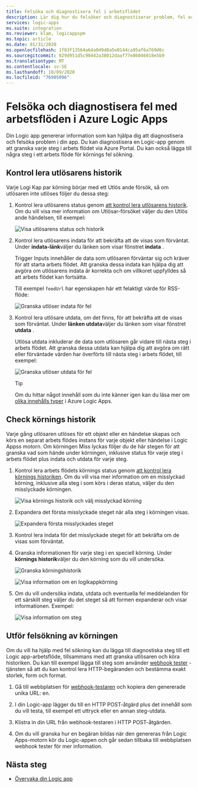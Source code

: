 ```yaml
---
title: Felsöka och diagnostisera fel i arbetsflödet
description: Lär dig hur du felsöker och diagnostiserar problem, fel och fel i dina arbets flöden i Azure Logic Apps
services: logic-apps
ms.suite: integration
ms.reviewer: klam, logicappspm
ms.topic: article
ms.date: 01/31/2020
ms.openlocfilehash: 1f83f13564a64a0d9d8a5e0144ca95af6a769d6c
ms.sourcegitcommit: 829d951d5c90442a38012daaf77e86046018e5b9
ms.translationtype: MT
ms.contentlocale: sv-SE
ms.lasthandoff: 10/09/2020
ms.locfileid: "76905096"
---
```

# <a name="troubleshoot-and-diagnose-workflow-failures-in-azure-logic-apps"></a>Felsöka och diagnostisera fel med arbetsflöden i Azure Logic Apps

Din Logic app genererar information som kan hjälpa dig att diagnostisera och felsöka problem i din app. Du kan diagnostisera en Logic-app genom att granska varje steg i arbets flödet via Azure Portal. Du kan också lägga till några steg i ett arbets flöde för körnings fel sökning.

<a name="check-trigger-history"></a>

## <a name="check-trigger-history"></a>Kontrol lera utlösarens historik

Varje Logi Kap par körning börjar med ett Utlös ande försök, så om utlösaren inte utlöses följer du dessa steg:

1. Kontrol lera utlösarens status genom [att kontrol lera utlösarens historik](../logic-apps/monitor-logic-apps.md#review-trigger-history). Om du vill visa mer information om Utlösar-försöket väljer du den Utlös ande händelsen, till exempel:

   ![Visa utlösarens status och historik](./media/logic-apps-diagnosing-failures/logic-app-trigger-history.png)

1. Kontrol lera utlösarens indata för att bekräfta att de visas som förväntat. Under **indata-länk**väljer du länken som visar fönstret **indata** .

   Trigger Inputs innehåller de data som utlösaren förväntar sig och kräver för att starta arbets flödet. Att granska dessa indata kan hjälpa dig att avgöra om utlösarens indata är korrekta och om villkoret uppfylldes så att arbets flödet kan fortsätta.

   Till exempel `feedUrl` har egenskapen här ett felaktigt värde för RSS-flöde:

   ![Granska utlöser indata för fel](./media/logic-apps-diagnosing-failures/review-trigger-inputs-for-errors.png)

1. Kontrol lera utlösare utdata, om det finns, för att bekräfta att de visas som förväntat. Under **länken utdata**väljer du länken som visar fönstret **utdata** .

   Utlösa utdata inkluderar de data som utlösaren går vidare till nästa steg i arbets flödet. Att granska dessa utdata kan hjälpa dig att avgöra om rätt eller förväntade värden har överförts till nästa steg i arbets flödet, till exempel:

   ![Granska utlöser utdata för fel](./media/logic-apps-diagnosing-failures/review-trigger-outputs-for-errors.png)

   > [!TIP]
   > Om du hittar något innehåll som du inte känner igen kan du läsa mer om [olika innehålls typer](../logic-apps/logic-apps-content-type.md) i Azure Logic Apps.

<a name="check-runs-history"></a>

## <a name="check-runs-history"></a>Check körnings historik

Varje gång utlösaren utlöses för ett objekt eller en händelse skapas och körs en separat arbets flödes instans för varje objekt eller händelse i Logic Appss motorn. Om körningen Miss lyckas följer du de här stegen för att granska vad som hände under körningen, inklusive status för varje steg i arbets flödet plus indata och utdata för varje steg.

1. Kontrol lera arbets flödets körnings status genom [att kontrol lera körnings historiken](../logic-apps/monitor-logic-apps.md#review-runs-history). Om du vill visa mer information om en misslyckad körning, inklusive alla steg i som körs i deras status, väljer du den misslyckade körningen.

   ![Visa körnings historik och välj misslyckad körning](./media/logic-apps-diagnosing-failures/logic-app-runs-history.png)

1. Expandera det första misslyckade steget när alla steg i körningen visas.

   ![Expandera första misslyckades steget](./media/logic-apps-diagnosing-failures/logic-app-run-pane.png)

1. Kontrol lera indata för det misslyckade steget för att bekräfta om de visas som förväntat.

1. Granska informationen för varje steg i en speciell körning. Under **körnings historik**väljer du den körning som du vill undersöka.

   ![Granska körningshistorik](./media/logic-apps-diagnosing-failures/logic-app-runs-history.png)

   ![Visa information om en logikappkörning](./media/logic-apps-diagnosing-failures/logic-app-run-details.png)

1. Om du vill undersöka indata, utdata och eventuella fel meddelanden för ett särskilt steg väljer du det steget så att formen expanderar och visar informationen. Exempel:

   ![Visa information om steg](./media/logic-apps-diagnosing-failures/logic-app-run-details-expanded.png)

## <a name="perform-runtime-debugging"></a>Utför felsökning av körningen

Om du vill ha hjälp med fel sökning kan du lägga till diagnostiska steg till ett Logic app-arbetsflöde, tillsammans med att granska utlösaren och köra historiken. Du kan till exempel lägga till steg som använder [webhook tester](https://webhook.site/) -tjänsten så att du kan kontrol lera HTTP-begäranden och bestämma exakt storlek, form och format.

1. Gå till webbplatsen för [webhook-testaren](https://webhook.site/) och kopiera den genererade unika URL: en.

1. I din Logic-app lägger du till en HTTP POST-åtgärd plus det innehåll som du vill testa, till exempel ett uttryck eller en annan steg-utdata.

1. Klistra in din URL från webhook-testaren i HTTP POST-åtgärden.

1. Om du vill granska hur en begäran bildas när den genereras från Logic Apps-motorn kör du Logic-appen och går sedan tillbaka till webbplatsen webhook tester för mer information.

## <a name="next-steps"></a>Nästa steg

* [Övervaka din Logic app](../logic-apps/monitor-logic-apps.md)
